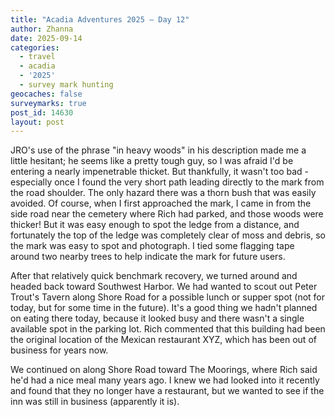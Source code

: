 ```yaml
---
title: "Acadia Adventures 2025 – Day 12"
author: Zhanna
date: 2025-09-14
categories: 
  - travel
  - acadia
  - '2025'
  - survey mark hunting
geocaches: false
surveymarks: true
post_id: 14630
layout: post
---
```


JRO's use of the phrase "in heavy woods" in his description made me a little hesitant; he seems like a pretty tough guy, so I was afraid I'd be entering a nearly impenetrable thicket. But thankfully, it wasn't too bad - especially once I found the very short path leading directly to the mark from the road shoulder. The only hazard there was a thorn bush that was easily avoided. Of course, when I first approached the mark, I came in from the side road near the cemetery where Rich had parked, and those woods were thicker! But it was easy enough to spot the ledge from a distance, and fortunately the top of the ledge was completely clear of moss and debris, so the mark was easy to spot and photograph. I tied some flagging tape around two nearby trees to help indicate the mark for future users.

After that relatively quick benchmark recovery, we turned around and headed back toward Southwest Harbor. We had wanted to scout out Peter Trout's Tavern along Shore Road for a possible lunch or supper spot (not for today, but for some time in the future). It's a good thing we hadn't planned on eating there today, because it looked busy and there wasn't a single available spot in the parking lot. Rich commented that this building had been the original location of the Mexican restaurant XYZ, which has been out of business for years now. 

We continued on along Shore Road toward The Moorings, where Rich said he'd had a nice meal many years ago. I knew we had looked into it recently and found that they no longer have a restaurant, but we wanted to see if the inn was still in business (apparently it is). 
